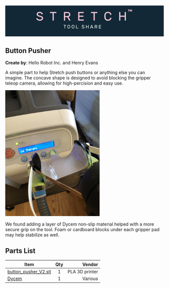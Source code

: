 ![image](../../images/banner.png)

## Button Pusher

**Create by**: Hello Robot Inc. and Henry Evans

A simple part to help Stretch push buttons or anything else you can imagine. The concave shape is designed to avoid blocking the gripper teleop camera, allowing for high-percision and easy use.  

<img src="images/in_action.jpeg" alt="image"  height=400 />

We found adding a layer of Dycem non-slip material helped with a more secure grip on the tool. Foam or cardboard blocks under each gripper pad may help stabilize as well. 

## Parts List

| Item | Qty | Vendor           |
| ------------- |:-------------:| -----: |
| [button_pusher_V2.stl](CAD/button_pusher_V2.stl) | 1 |    PLA 3D printer|
| [Dycem](https://www.dycem-ns.com/dycemshop/product/non-slip-reel/) | 1 |    Various|